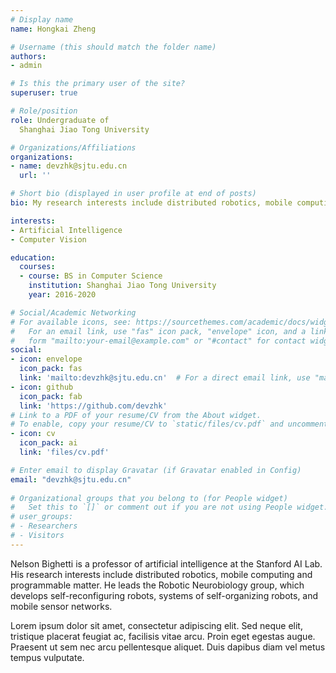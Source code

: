 ```yaml
---
# Display name
name: Hongkai Zheng

# Username (this should match the folder name)
authors:
- admin

# Is this the primary user of the site?
superuser: true

# Role/position
role: Undergraduate of 
  Shanghai Jiao Tong University

# Organizations/Affiliations
organizations:
- name: devzhk@sjtu.edu.cn
  url: ''

# Short bio (displayed in user profile at end of posts)
bio: My research interests include distributed robotics, mobile computing and programmable matter.

interests:
- Artificial Intelligence
- Computer Vision

education:
  courses:
  - course: BS in Computer Science
    institution: Shanghai Jiao Tong University
    year: 2016-2020

# Social/Academic Networking
# For available icons, see: https://sourcethemes.com/academic/docs/widgets/#icons
#   For an email link, use "fas" icon pack, "envelope" icon, and a link in the
#   form "mailto:your-email@example.com" or "#contact" for contact widget.
social:
- icon: envelope
  icon_pack: fas
  link: 'mailto:devzhk@sjtu.edu.cn'  # For a direct email link, use "mailto:test@example.org".
- icon: github
  icon_pack: fab
  link: 'https://github.com/devzhk'
# Link to a PDF of your resume/CV from the About widget.
# To enable, copy your resume/CV to `static/files/cv.pdf` and uncomment the lines below.  
- icon: cv
  icon_pack: ai
  link: 'files/cv.pdf'

# Enter email to display Gravatar (if Gravatar enabled in Config)
email: "devzhk@sjtu.edu.cn"
  
# Organizational groups that you belong to (for People widget)
#   Set this to `[]` or comment out if you are not using People widget.  
# user_groups:
# - Researchers
# - Visitors
---
```


Nelson Bighetti is a professor of artificial intelligence at the Stanford AI Lab. His research interests include distributed robotics, mobile computing and programmable matter. He leads the Robotic Neurobiology group, which develops self-reconfiguring robots, systems of self-organizing robots, and mobile sensor networks.

Lorem ipsum dolor sit amet, consectetur adipiscing elit. Sed neque elit, tristique placerat feugiat ac, facilisis vitae arcu. Proin eget egestas augue. Praesent ut sem nec arcu pellentesque aliquet. Duis dapibus diam vel metus tempus vulputate. 
